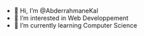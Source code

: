 - 👋 Hi, I’m @AbderrahmaneKal
- 👀 I’m interested in Web Developpement
- 🌱 I’m currently learning Computer Science
<!---
AbderrahmaneKal/AbderrahmaneKal is a ✨ special ✨ repository because its `README.md` (this file) appears on your GitHub profile.
You can click the Preview link to take a look at your changes.
--->
